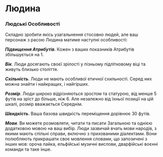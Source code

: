 # Людина

### Людські Особливості

Складно зробити якісь узагальнення стосовно людей, але ваш персонаж з расою Людина матиме наступні особливості:

***Підвищення Атрибутів***. Кожен з ваших показників Атрибутів збільшується на 1.

***Вік***. Люди досягають своєї зрілості у пізньому підлітковому віці та живуть близько століття.

***Схільність***. Люди не мають особливої етичної схильності. Серед них можна знайти і найкращих, і найгірших.

***Розмір***. Люди широко відрізняються зростом та статурою, від менше 5 футів на зріст до більше, ніж 6. Але незалежно від їхньої позиції на цій шкалі, розмір вважається Середнім.

***Швидкість***. Ваша базова швидкість переміщення дорівнює 30 футів.

***Мови***. Ви можете розмовляти, читати та писати Загальною та однією додатковою мовою на ваш вибір. Люди зазвичай вчать мови народів, з якими мають спільні справи, включно з прихованими діалектами. Вони полюбляють прикрашати своє мовлення словами, що запозичені з інших мов: ороча лайка, ельфійські музичні вислови, дварфійські воєнні команди та таке інше.
